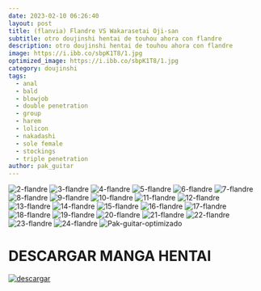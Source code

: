 ```yaml
---
date: 2023-02-10 06:26:40
layout: post
title: (flanvia) Flandre VS Wakarasetai Oji-san
subtitle: otro doujinshi hentai de touhou ahora con flandre
description: otro doujinshi hentai de touhou ahora con flandre
image: https://i.ibb.co/sbpK1T8/1.jpg
optimized_image: https://i.ibb.co/sbpK1T8/1.jpg
category: doujinshi
tags:
  - anal
  - bald
  - blowjob
  - double penetration
  - group
  - harem
  - lolicon
  - nakadashi
  - sole female
  - stockings
  - triple penetration
author: pak_guitar
---
```


<img src="https://i.ibb.co/J3Xb16d/2.jpg" alt="2-flandre" border="0">

<img src="https://i.ibb.co/SfMpp78/3-espa-ol.jpg" alt="3-flandre" border="0">

<img src="https://i.ibb.co/ZmH73vR/4-espa-ol.jpg" alt="4-flandre" border="0">

<img src="https://i.ibb.co/yyDW17C/5-espa-ol.jpg" alt="5-flandre" border="0">

<img src="https://i.ibb.co/wdChsN7/6-espa-ol.jpg" alt="6-flandre" border="0">

<img src="https://i.ibb.co/hcqWLHM/7-espa-ol.jpg" alt="7-flandre" border="0">

<img src="https://i.ibb.co/ZNkMypn/8-espa-ol.jpg" alt="8-flandre" border="0">

<img src="https://i.ibb.co/z758dwd/9-espa-ol.jpg" alt="9-flandre" border="0">

<img src="https://i.ibb.co/h2pwckP/10-espa-ol.jpg" alt="10-flandre" border="0">

<img src="https://i.ibb.co/7J4nb73/11-espa-ol.jpg" alt="11-flandre" border="0">

<img src="https://i.ibb.co/bgSCMyF/12-espa-ol.jpg" alt="12-flandre" border="0">

<img src="https://i.ibb.co/jk8GFZX/13-espa-ol.jpg" alt="13-flandre" border="0">

<img src="https://i.ibb.co/SRPJQxB/14-espa-ol.jpg" alt="14-flandre" border="0">

<img src="https://i.ibb.co/g9WVRK6/15-espa-ol.jpg" alt="15-flandre" border="0">

<img src="https://i.ibb.co/ngRzwsF/16-espa-ol.jpg" alt="16-flandre" border="0">

<img src="https://i.ibb.co/B60L56Q/17-espa-ol.jpg" alt="17-flandre" border="0">

<img src="https://i.ibb.co/Tm2NdDZ/18-espa-ol.jpg" alt="18-flandre" border="0">

<img src="https://i.ibb.co/0MmRGVv/19-espa-ol.jpg" alt="19-flandre" border="0">

<img src="https://i.ibb.co/9Tpz88R/20-espa-ol.jpg" alt="20-flandre" border="0">

<img src="https://i.ibb.co/6vL3m4n/21-espa-ol.jpg" alt="21-flandre" border="0">

<img src="https://i.ibb.co/GsLpMHk/22-espa-ol.jpg" alt="22-flandre" border="0">

<img src="https://i.ibb.co/LxXs3NG/23.jpg" alt="23-flandre" border="0">

<img src="https://i.ibb.co/w4yZfHW/24.jpg" alt="24-flandre" border="0">

<img src="https://i.ibb.co/rpQTLq2/Pak-guitar-optimizado.jpg" alt="Pak-guitar-optimizado" border="0">


# DESCARGAR MANGA HENTAI
<a href="https://exe.io/UHbXlsqE"><img src="https://i.ibb.co/ph6KsCR/descargar.png" alt="descargar"/></a>



